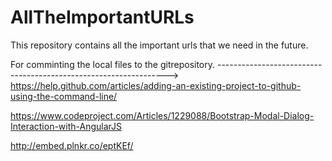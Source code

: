 # AllTheImportantURLs
This repository contains all the important urls that we need in the future.

For comminting the local files to the gitrepository.
----------------------------------------------------------------->
https://help.github.com/articles/adding-an-existing-project-to-github-using-the-command-line/





https://www.codeproject.com/Articles/1229088/Bootstrap-Modal-Dialog-Interaction-with-AngularJS


http://embed.plnkr.co/eptKEf/
